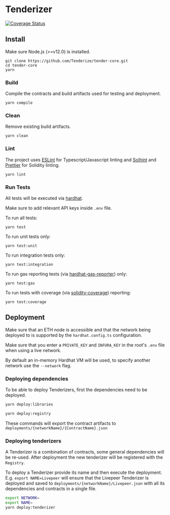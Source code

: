 # Tenderizer

[![Coverage Status](https://coveralls.io/repos/github/Tenderize/tender-core/badge.svg?t=C7yU8H)](https://coveralls.io/github/Tenderize/tender-core)

## Install

Make sure Node.js (>=v12.0) is installed.

```
git clone https://github.com/Tenderize/tender-core.git
cd tender-core
yarn
```

### Build

Compile the contracts and build artifacts used for testing and deployment.

```
yarn compile
```

### Clean

Remove existing build artifacts.

```
yarn clean
```

### Lint

The project uses [ESLint](https://github.com/eslint/eslint) for Typescript/Javascript linting and [Solhint](https://github.com/duaraghav8/Ethlint) and [Prettier](https://github.com/prettier-solidity/prettier-plugin-solidity) for Solidity linting.

```
yarn lint
```

### Run Tests

All tests will be executed via [hardhat](https://hardhat.org/guides/waffle-testing.html).

Make sure to add relevant API keys inside `.env` file.

To run all tests:

```
yarn test
```

To run unit tests only:

```
yarn test:unit
```

To run integration tests only:

```
yarn test:integration
```

To run gas reporting tests (via [hardhat-gas-reporter](https://hardhat.org/plugins/hardhat-gas-reporter.html)) only:

```
yarn test:gas
```

To run tests with coverage (via [solidity-coverage](https://github.com/sc-forks/solidity-coverage)) reporting:

```
yarn test:coverage
```

## Deployment

Make sure that an ETH node is accessible and that the network being deployed to is supported by the `hardhat.config.ts` configuration.

Make sure that you enter a `PRIVATE_KEY` and `INFURA_KEY` in the root's `.env` file when using a live network.

By default an in-memory Hardhat VM will be used, to specify another network use the `--network` flag.

### Deploying dependencies

To be able to deploy Tenderizers, first the dependencies need to be deployed.

```bash
yarn deploy:libraries
```

```bash
yarn deploy:registry
```

These commands will export the contract artifacts to `deployments/{networkName}/{ContractName}.json`

### Deploying tenderizers

A Tenderizer is a combination of contracts, some general dependencies will be re-used. After deployment the new tenderizer will be registered with the `Registry`.

To deploy a Tenderizer provide its name and then execute the deployment. E.g. `export NAME=Livepeer` will ensure that the Livepeer Tenderizer is deployed and saved to `deployments/{networkName}/Livepeer.json` with all its dependencies and contracts in a single file.

```bash
export NETWORK=
export NAME=
yarn deploy:tenderizer
```
